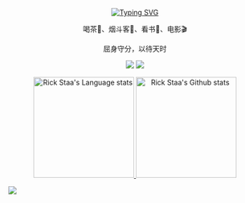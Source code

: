 
<div align="center"> 

[![Typing SVG](https://readme-typing-svg.demolab.com?font=Fira+Code&duration=1000&pause=100&color=09F722&center=true&vCenter=true&multiline=true&width=435&height=100&lines=Dream+IT.+%F0%9F%92%BB;Chase+IT.+%F0%9F%92%BB;Code+IT.+%F0%9F%92%BB)](https://git.io/typing-svg)

喝茶🍵、烟斗客🚬、看书📖、电影🎬

屈身守分，以待天时

[![](https://img.shields.io/badge/-Blog-brightgreen?style=compact&logo=Blogger&logoColor=white)](https://3n1ac.com)
[![](https://img.shields.io/badge/-Email-red?style=compact&logo=Mail.Ru&logoColor=white)](mailto:eniac_z@icloud.com)
</div>


<!-- Light Mode -->
<div align="center"> 
<a href="https://github.com/EniacTNB/github-readme-stats#gh-light-mode-only">
<img height=200 src="https://github-readme-stats-sigma-five.vercel.app/api/top-langs/?username=EniacTNB&layout=compact&langs_count=10&hide_border=1&role=OWNER,COLLABORATOR#gh-light-mode-only" alt="Rick Staa's Language stats" />
</a>
<a href="https://github.com/EniacTNB/github-readme-stats#gh-light-mode-only">
<img height=200 src="https://github-readme-stats-sigma-five.vercel.app/api?username=EniacTNB&show_icons=true&count_private=true&line_height=28&hide_border=1&include_all_commits=true&card_width=450&role=OWNER,COLLABORATOR&exclude_repo=github-readme-stats#gh-light-mode-only" alt="Rick Staa's Github stats" />
</a>
  <!-- 
![Metrics](https://metrics.lecoq.io/EniacTNB?template=classic&isocalendar=1&languages=1&stargazers=1&stars=1&topics=1&lines=1&habits=1&base=header%2C%20activity%2C%20community%2C%20repositories%2C%20metadata&base.indepth=false&base.hireable=false&base.skip=false&isocalendar=false&isocalendar.duration=half-year&languages=false&languages.limit=8&languages.threshold=0%25&languages.other=false&languages.colors=github&languages.sections=most-used&languages.indepth=false&languages.analysis.timeout=15&languages.analysis.timeout.repositories=7.5&languages.categories=markup%2C%20programming&languages.recent.categories=markup%2C%20programming&languages.recent.load=300&languages.recent.days=14&stargazers=false&stargazers.days=14&stargazers.charts=true&stargazers.charts.type=classic&stargazers.worldmap=false&stargazers.worldmap.sample=0&lines=false&lines.sections=base&lines.repositories.limit=4&lines.history.limit=1&topics=false&topics.mode=starred&topics.sort=stars&topics.limit=15&stars=false&stars.limit=4&habits=false&habits.from=200&habits.days=14&habits.facts=true&habits.charts=false&habits.charts.type=classic&habits.trim=false&habits.languages.limit=8&habits.languages.threshold=0%25&config.timezone=Asia%2FShanghai)-->
</div>

 <img  
 src="http://cn-api.3n1ac.com:8001/github/heatbeat_status_line_image"  
 frameborder=0  
 allowfullscreen>
 
</div>


<!--
**EniacTNB/EniacTNB** is a ✨ _special_ ✨ repository because its `README.md` (this file) appears on your GitHub profile.

Here are some ideas to get you started:

- 🔭 I’m currently working on ...
- 🌱 I’m currently learning ...
- 👯 I’m looking to collaborate on ...
- 🤔 I’m looking for help with ...
- 💬 Ask me about ...
- 📫 How to reach me: ...
- 😄 Pronouns: ...
- ⚡ Fun fact: ...
-->
